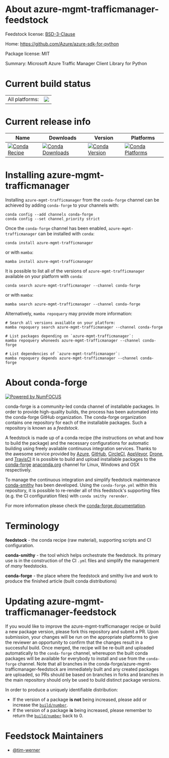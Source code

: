 About azure-mgmt-trafficmanager-feedstock
=========================================

Feedstock license: [BSD-3-Clause](https://github.com/conda-forge/azure-mgmt-trafficmanager-feedstock/blob/main/LICENSE.txt)

Home: https://github.com/Azure/azure-sdk-for-python

Package license: MIT

Summary: Microsoft Azure Traffic Manager Client Library for Python

Current build status
====================


<table><tr><td>All platforms:</td>
    <td>
      <a href="https://dev.azure.com/conda-forge/feedstock-builds/_build/latest?definitionId=9771&branchName=main">
        <img src="https://dev.azure.com/conda-forge/feedstock-builds/_apis/build/status/azure-mgmt-trafficmanager-feedstock?branchName=main">
      </a>
    </td>
  </tr>
</table>

Current release info
====================

| Name | Downloads | Version | Platforms |
| --- | --- | --- | --- |
| [![Conda Recipe](https://img.shields.io/badge/recipe-azure--mgmt--trafficmanager-green.svg)](https://anaconda.org/conda-forge/azure-mgmt-trafficmanager) | [![Conda Downloads](https://img.shields.io/conda/dn/conda-forge/azure-mgmt-trafficmanager.svg)](https://anaconda.org/conda-forge/azure-mgmt-trafficmanager) | [![Conda Version](https://img.shields.io/conda/vn/conda-forge/azure-mgmt-trafficmanager.svg)](https://anaconda.org/conda-forge/azure-mgmt-trafficmanager) | [![Conda Platforms](https://img.shields.io/conda/pn/conda-forge/azure-mgmt-trafficmanager.svg)](https://anaconda.org/conda-forge/azure-mgmt-trafficmanager) |

Installing azure-mgmt-trafficmanager
====================================

Installing `azure-mgmt-trafficmanager` from the `conda-forge` channel can be achieved by adding `conda-forge` to your channels with:

```
conda config --add channels conda-forge
conda config --set channel_priority strict
```

Once the `conda-forge` channel has been enabled, `azure-mgmt-trafficmanager` can be installed with `conda`:

```
conda install azure-mgmt-trafficmanager
```

or with `mamba`:

```
mamba install azure-mgmt-trafficmanager
```

It is possible to list all of the versions of `azure-mgmt-trafficmanager` available on your platform with `conda`:

```
conda search azure-mgmt-trafficmanager --channel conda-forge
```

or with `mamba`:

```
mamba search azure-mgmt-trafficmanager --channel conda-forge
```

Alternatively, `mamba repoquery` may provide more information:

```
# Search all versions available on your platform:
mamba repoquery search azure-mgmt-trafficmanager --channel conda-forge

# List packages depending on `azure-mgmt-trafficmanager`:
mamba repoquery whoneeds azure-mgmt-trafficmanager --channel conda-forge

# List dependencies of `azure-mgmt-trafficmanager`:
mamba repoquery depends azure-mgmt-trafficmanager --channel conda-forge
```


About conda-forge
=================

[![Powered by
NumFOCUS](https://img.shields.io/badge/powered%20by-NumFOCUS-orange.svg?style=flat&colorA=E1523D&colorB=007D8A)](https://numfocus.org)

conda-forge is a community-led conda channel of installable packages.
In order to provide high-quality builds, the process has been automated into the
conda-forge GitHub organization. The conda-forge organization contains one repository
for each of the installable packages. Such a repository is known as a *feedstock*.

A feedstock is made up of a conda recipe (the instructions on what and how to build
the package) and the necessary configurations for automatic building using freely
available continuous integration services. Thanks to the awesome service provided by
[Azure](https://azure.microsoft.com/en-us/services/devops/), [GitHub](https://github.com/),
[CircleCI](https://circleci.com/), [AppVeyor](https://www.appveyor.com/),
[Drone](https://cloud.drone.io/welcome), and [TravisCI](https://travis-ci.com/)
it is possible to build and upload installable packages to the
[conda-forge](https://anaconda.org/conda-forge) [anaconda.org](https://anaconda.org/)
channel for Linux, Windows and OSX respectively.

To manage the continuous integration and simplify feedstock maintenance
[conda-smithy](https://github.com/conda-forge/conda-smithy) has been developed.
Using the ``conda-forge.yml`` within this repository, it is possible to re-render all of
this feedstock's supporting files (e.g. the CI configuration files) with ``conda smithy rerender``.

For more information please check the [conda-forge documentation](https://conda-forge.org/docs/).

Terminology
===========

**feedstock** - the conda recipe (raw material), supporting scripts and CI configuration.

**conda-smithy** - the tool which helps orchestrate the feedstock.
                   Its primary use is in the construction of the CI ``.yml`` files
                   and simplify the management of *many* feedstocks.

**conda-forge** - the place where the feedstock and smithy live and work to
                  produce the finished article (built conda distributions)


Updating azure-mgmt-trafficmanager-feedstock
============================================

If you would like to improve the azure-mgmt-trafficmanager recipe or build a new
package version, please fork this repository and submit a PR. Upon submission,
your changes will be run on the appropriate platforms to give the reviewer an
opportunity to confirm that the changes result in a successful build. Once
merged, the recipe will be re-built and uploaded automatically to the
`conda-forge` channel, whereupon the built conda packages will be available for
everybody to install and use from the `conda-forge` channel.
Note that all branches in the conda-forge/azure-mgmt-trafficmanager-feedstock are
immediately built and any created packages are uploaded, so PRs should be based
on branches in forks and branches in the main repository should only be used to
build distinct package versions.

In order to produce a uniquely identifiable distribution:
 * If the version of a package **is not** being increased, please add or increase
   the [``build/number``](https://docs.conda.io/projects/conda-build/en/latest/resources/define-metadata.html#build-number-and-string).
 * If the version of a package **is** being increased, please remember to return
   the [``build/number``](https://docs.conda.io/projects/conda-build/en/latest/resources/define-metadata.html#build-number-and-string)
   back to 0.

Feedstock Maintainers
=====================

* [@tim-werner](https://github.com/tim-werner/)

